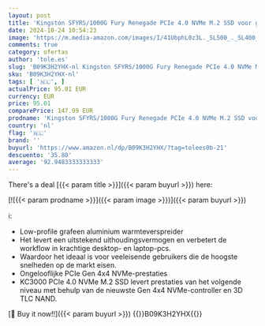 ```yaml
---
layout: post
title: 'Kingston SFYRS/1000G Fury Renegade PCIe 4.0 NVMe M.2 SSD voor gamers  pc-liefhebbers en AVR-gebruikers Zwart'
date: 2024-10-24 10:54:23
image: 'https://m.media-amazon.com/images/I/41UbphL0z3L._SL500_._SL400_.jpg'
comments: true
category: ofertas
author: 'tole.es'
slug: 'B09K3H2YHX-nl Kingston SFYRS/1000G Fury Renegade PCIe 4.0 NVMe M.2 SSD...'
sku: 'B09K3H2YHX-nl'
tags: [ '🇳🇱', ]
actualPrice: 95.01 EUR
currency: EUR
price: 95.01
comparePrice: 147.99 EUR
prodname: 'Kingston SFYRS/1000G Fury Renegade PCIe 4.0 NVMe M.2 SSD voor gamers  pc-liefhebbers en AVR-gebruikers Zwart'
country: 'nl'
flag: '🇳🇱'
brand: ''
buyurl: 'https://www.amazon.nl/dp/B09K3H2YHX/?tag=tolees0b-21'
descuento: '35.80'
average: '92.9483333333333'
---
```


There's a deal [{{< param title >}}]({{< param buyurl >}})  here:

[![{{< param prodname >}}]({{< param image >}})]({{< param buyurl >}})

ℹ️:

- Low-profile grafeen aluminium warmteverspreider
- Het levert een uitstekend uithoudingsvermogen en verbetert de workflow in krachtige desktop- en laptop-pcs.
- Waardoor het ideaal is voor veeleisende gebruikers die de hoogste snelheden op de markt eisen.
- Ongelooflijke PCIe Gen 4x4 NVMe-prestaties
- KC3000 PCIe 4.0 NVMe M.2 SSD levert prestaties van het volgende niveau met behulp van de nieuwste Gen 4x4 NVMe-controller en 3D TLC NAND.

[🛒 Buy it now!!]({{< param buyurl >}})
{{<world>}}B09K3H2YHX{{</world>}}
